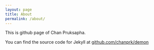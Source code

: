 ```yaml
---
layout: page
title: About
permalink: /about/
---
```


This is github page of Chan Pruksapha.


You can find the source code for Jekyll at [github.com/chanprk/demon](https://github.com/chanprk/demon)
